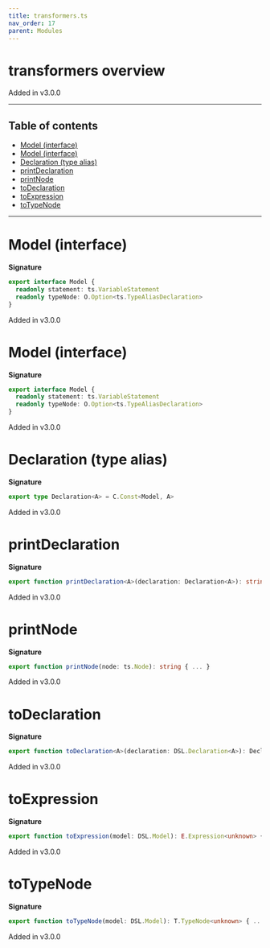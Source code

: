 ```yaml
---
title: transformers.ts
nav_order: 17
parent: Modules
---
```


# transformers overview

Added in v3.0.0

---

<h2 class="text-delta">Table of contents</h2>

- [Model (interface)](#model-interface)
- [Model (interface)](#model-interface-1)
- [Declaration (type alias)](#declaration-type-alias)
- [printDeclaration](#printdeclaration)
- [printNode](#printnode)
- [toDeclaration](#todeclaration)
- [toExpression](#toexpression)
- [toTypeNode](#totypenode)

---

# Model (interface)

**Signature**

```ts
export interface Model {
  readonly statement: ts.VariableStatement
  readonly typeNode: O.Option<ts.TypeAliasDeclaration>
}
```

Added in v3.0.0

# Model (interface)

**Signature**

```ts
export interface Model {
  readonly statement: ts.VariableStatement
  readonly typeNode: O.Option<ts.TypeAliasDeclaration>
}
```

Added in v3.0.0

# Declaration (type alias)

**Signature**

```ts
export type Declaration<A> = C.Const<Model, A>
```

Added in v3.0.0

# printDeclaration

**Signature**

```ts
export function printDeclaration<A>(declaration: Declaration<A>): string { ... }
```

Added in v3.0.0

# printNode

**Signature**

```ts
export function printNode(node: ts.Node): string { ... }
```

Added in v3.0.0

# toDeclaration

**Signature**

```ts
export function toDeclaration<A>(declaration: DSL.Declaration<A>): Declaration<A> { ... }
```

Added in v3.0.0

# toExpression

**Signature**

```ts
export function toExpression(model: DSL.Model): E.Expression<unknown> { ... }
```

Added in v3.0.0

# toTypeNode

**Signature**

```ts
export function toTypeNode(model: DSL.Model): T.TypeNode<unknown> { ... }
```

Added in v3.0.0
